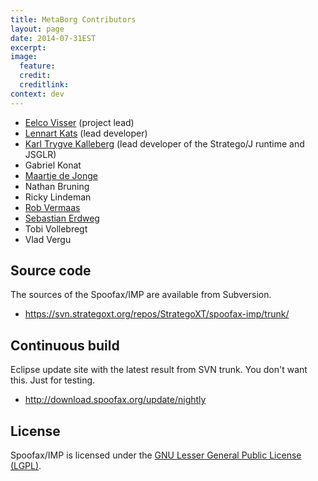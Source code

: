```yaml
---
title: MetaBorg Contributors
layout: page
date: 2014-07-31EST
excerpt: 
image:
  feature: 
  credit: 
  creditlink: 
context: dev
---
```


-   [Eelco Visser](http://eelcovisser.org) (project lead)
-   [Lennart Kats](http://www.lennart.cl/) (lead developer)
-   [Karl Trygve Kalleberg](/Main/KarlTrygveKalleberg) (lead developer of the Stratego/J runtime and JSGLR)
-   Gabriel Konat
-   [Maartje de Jonge](http://swerl.tudelft.nl/bin/view/Main/MaartjeDeJonge)
-   Nathan Bruning
-   Ricky Lindeman
-   [Rob Vermaas](/Main/RobVermaas)
-   [Sebastian Erdweg](http://erdweg.org)
-   Tobi Vollebregt
-   Vlad Vergu

## Source code

The sources of the Spoofax/IMP are available from Subversion.

-   <https://svn.strategoxt.org/repos/StrategoXT/spoofax-imp/trunk/>

## Continuous build

Eclipse update site with the latest result from SVN trunk. You don't want this. Just for testing.

-  <http://download.spoofax.org/update/nightly>

## License

Spoofax/IMP is licensed under the [GNU Lesser General Public License
(LGPL)](https://www.gnu.org/licenses/lgpl-2.1.html).




